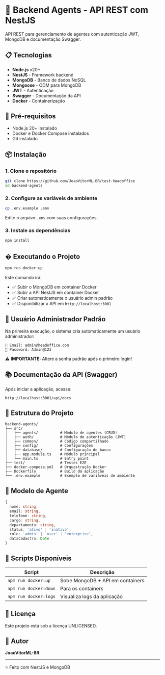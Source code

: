 # 🚀 Backend Agents - API REST com NestJS

API REST para gerenciamento de agentes com autenticação JWT, MongoDB e documentação Swagger.

## 📋 Tecnologias

- **Node.js** v20+
- **NestJS** - Framework backend
- **MongoDB** - Banco de dados NoSQL
- **Mongoose** - ODM para MongoDB
- **JWT** - Autenticação
- **Swagger** - Documentação da API
- **Docker** - Containerização

## 🔧 Pré-requisitos

- Node.js 20+ instalado
- Docker e Docker Compose instalados
- Git instalado

## 📦 Instalação

### 1. Clone o repositório

```bash
git clone https://github.com/JoaoVitorML-BR/test-headoffice
cd backend-agents
```

### 2. Configure as variáveis de ambiente

```bash
cp .env.example .env
```

Edite o arquivo `.env` com suas configurações.

### 3. Instale as dependências

```bash
npm install
```

## � Executando o Projeto

```bash
npm run docker:up
```

Este comando irá:
- ✅ Subir o MongoDB em container Docker
- ✅ Subir a API NestJS em container Docker
- ✅ Criar automaticamente o usuário admin padrão
- ✅ Disponibilizar a API em `http://localhost:3001`

## 🔐 Usuário Administrador Padrão

Na primeira execução, o sistema cria automaticamente um usuário administrador:

```
📧 Email: admin@headoffice.com
🔑 Password: Admin@123
```

⚠️ **IMPORTANTE:** Altere a senha padrão após o primeiro login!

## 📚 Documentação da API (Swagger)

Após iniciar a aplicação, acesse:

```
http://localhost:3001/api/docs
```

## 📁 Estrutura do Projeto

```
backend-agents/
├── src/
│   ├── agents/          # Módulo de agentes (CRUD)
│   ├── auth/            # Módulo de autenticação (JWT)
│   ├── common/          # Código compartilhado
│   ├── config/          # Configurações
│   ├── database/        # Configuração do banco
│   ├── app.module.ts    # Módulo principal
│   └── main.ts          # Entry point
├── test/                # Testes E2E
├── docker-compose.yml   # Orquestração Docker
├── Dockerfile           # Build da aplicação
└── .env.example         # Exemplo de variáveis de ambiente
```

## 🔐 Modelo de Agente

```typescript
{
  nome: string,
  email: string,
  telefone: string,
  cargo: string,
  departamento: string,
  status: 'ativo' | 'inativo',
  role: 'admin' | 'user' | 'enterprise',
  dataCadastro: Date
}
```

## 🚀 Scripts Disponíveis

| Script | Descrição |
|--------|-----------|
| `npm run docker:up` | Sobe MongoDB + API em containers |
| `npm run docker:down` | Para os containers |
| `npm run docker:logs` | Visualiza logs da aplicação |

## 📝 Licença

Este projeto está sob a licença UNLICENSED.

## 👤 Autor

**JoaoVitorML-BR**

---

⭐ Feito com NestJS e MongoDB
